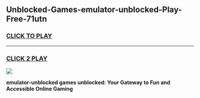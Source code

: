 
## Unblocked-Games-emulator-unblocked-Play-Free-71utn
<h3>
<a href="https://premium76.site?title=emulator-unblocked&ref=19M">CLICK TO PLAY</a></h3>
<hr>

<h3>
<a href="https://premium76.site?title=emulator-unblocked&ref=19M">CLICK 2 PLAY</a>
  
</h3>

<a href="https://premium76.site?title=emulator-unblocked&ref=19M"><img src="https://clearcache.store/games.png"></a>


**emulator-unblocked games unblocked: Your Gateway to Fun and Accessible Online Gaming**
